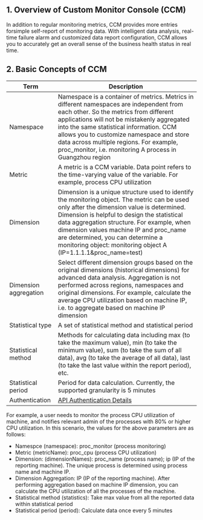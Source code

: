 ## 1. Overview of Custom Monitor Console (CCM)
In addition to regular monitoring metrics, CCM provides more entries forsimple self-report of monitoring data. With intelligent data analysis, real-time failure alarm and customized data report configuration, CCM allows you to accurately get an overall sense of the business health status in real time.

## 2. Basic Concepts of CCM
| Term | Description | 
|---------|---------|
| Namespace | Namespace is a container of metrics. Metrics in different namespaces are independent from each other. So the metrics from different applications will not be mistakenly aggregated into the same statistical information. CCM allows you to customize namespace and store data across multiple regions. For example, proc_monitor, i.e. monitoring A process in Guangzhou region |
| Metric | A metric is a CCM variable. Data point refers to the time-varying value of the variable. For example, process CPU utilization |
| Dimension | Dimension is a unique structure used to identify the monitoring object. The metric can be used only after the dimension value is determined. Dimension is helpful to design the statistical data aggregation structure. For example, when dimension values machine IP and proc_name are determined, you can determine a monitoring object: monitoring object A (IP=1.1.1.1&proc_name=test) |
| Dimension aggregation | Select different dimension groups based on the original dimensions (historical dimensions) for advanced data analysis. Aggregation is not performed across regions, namespaces and original dimensions. For example, calculate the average CPU utilization based on machine IP, i.e. to aggregate based on machine IP dimension |
| Statistical type | A set of statistical method and statistical period |
| Statistical method | Methods for calculating data including max (to take the maximum value), min (to take the minimum value), sum (to take the sum of all data), avg (to take the average of all data), last (to take the last value within the report period), etc. |
| Statistical period | Period for data calculation. Currently, the supported granularity is 5 minutes |
| Authentication | [API Authentication Details](http://www.qcloud.com/doc/api/229/%E6%8E%A5%E5%8F%A3%E9%89%B4%E6%9D%83) |


For example, a user needs to monitor the process CPU utilization of machine, and notifies relevant admin of the processes with 80% or higher CPU utilization.
In this scenario, the values for the above parameters are as follows:
- Namespce (namespace): proc_monitor (process monitoring)
- Metric (metricName): proc_cpu (process CPU utilization)
- Dimension: (dimensionNames): proc_name (process name); ip (IP of the reporting machine). The unique process is determined using process name and machine IP.
- Dimension Aggregation: IP (IP of the reporting machine). After performing aggregation based on machine IP dimension, you can calculate the CPU utilization of all the processes of the machine.
- Statistical method (statistics): Take max value from all the reported data within statistical period 
- Statistical period (period): Calculate data once every 5 minutes

